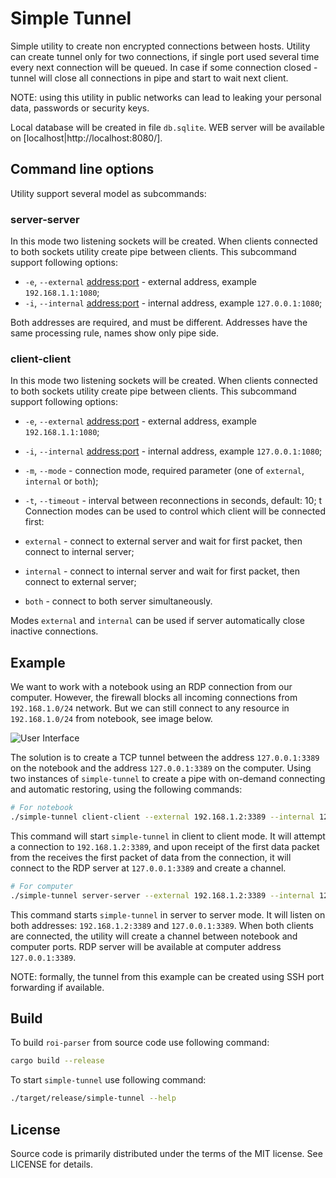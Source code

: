 # Simple Tunnel

Simple utility to create non encrypted connections between hosts. Utility can create tunnel only for two connections,
if single port used several time every next connection will be queued. In case if some connection closed - tunnel will
close all connections in pipe and start to wait next client.

NOTE: using this utility in public networks can lead to leaking your personal data, passwords or security keys.

Local database will be created in file `db.sqlite`. WEB server will be available on [localhost|http://localhost:8080/].

## Command line options

Utility support several model as subcommands:

### server-server

In this mode two listening sockets will be created. When clients connected to both sockets utility create pipe between
clients. This subcommand support following options:

* `-e`, `--external` <address:port> - external address, example `192.168.1.1:1080`;
* `-i`, `--internal` <address:port> - internal address, example `127.0.0.1:1080`;

Both addresses are required, and must be different. Addresses have the same processing rule, names show only pipe side.

### client-client

In this mode two listening sockets will be created. When clients connected to both sockets utility create pipe between
clients. This subcommand support following options:

* `-e`, `--external` <address:port> - external address, example `192.168.1.1:1080`;
* `-i`, `--internal` <address:port> - internal address, example `127.0.0.1:1080`;
* `-m`, `--mode` <mode> - connection mode, required parameter (one of `external`, `internal` or `both`);
* `-t`, `--timeout` <timeout> - interval between reconnections in seconds, default: 10;
t
Connection modes can be used to control which client will be connected first:

* `external` - connect to external server and wait for first packet, then connect to internal server;
* `internal` - connect to internal server and wait for first packet, then connect to external server;
* `both` - connect to both server simultaneously.

Modes `external` and `internal` can be used if server automatically close inactive connections.

## Example

We want to work with a notebook using an RDP connection from our computer. However, the firewall blocks all incoming
connections from `192.168.1.0/24` network. But we can still connect to any resource in `192.168.1.0/24` from notebook,
see image below.

![User Interface](images/example.png "Computer in example network")

The solution is to create a TCP tunnel between the address `127.0.0.1:3389` on the notebook and the address
`127.0.0.1:3389` on the computer. Using two instances of `simple-tunnel` to create a pipe with on-demand connecting
and automatic restoring, using the following commands:

```sh
# For notebook
./simple-tunnel client-client --external 192.168.1.2:3389 --internal 127.0.0.1:3389 --mode external
```

This command will start `simple-tunnel` in client to client mode. It will attempt a connection to `192.168.1.2:3389`,
and upon receipt of the first data packet from the receives the first packet of data from the connection, it will
connect to the RDP server at `127.0.0.1:3389` and create a channel.

```sh
# For computer
./simple-tunnel server-server --external 192.168.1.2:3389 --internal 127.0.0.1:3389
```

This command starts `simple-tunnel` in server to server mode. It will listen on both addresses: `192.168.1.2:3389` and
`127.0.0.1:3389`. When both clients are connected, the utility will create a channel between notebook and computer
ports. RDP server will be available at computer address `127.0.0.1:3389`.

NOTE: formally, the tunnel from this example can be created using SSH port forwarding if available.

## Build

To build `roi-parser` from source code use following command:

```sh
cargo build --release
```

To start `simple-tunnel` use following command:

```sh
./target/release/simple-tunnel --help
```

## License
[license]: #license

Source code is primarily distributed under the terms of the MIT license. See LICENSE for details.
